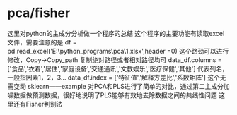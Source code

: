 # pca/fisher
这里对python的主成分分析做一个程序的总结
这个程序的主要功能有读取excel文件，需要注意的是
df = pd.read_excel('E:\\python_programs\\pca\\1.xlsx',header =0) 这个路劲可以进行修改，Copy->Copy_path 复制绝对路径或者相对路径均可
data_df.columns = ['食品','衣着','居住','家庭设备','交通通讯','文教娱乐','医疗保健','其他']  代表列名，一般指因素1，2，3...
data_df.index = ['特征值','解释方差比','系数矩阵'] 这个无需变动
sklearn——example 对PCA和PLS进行了简单的对比，通过第二主成分加噪数据做预测数据，很好地说明了PLS能够有效地去除数据之间的共线性问题
这里还有Fisher判别法
 
